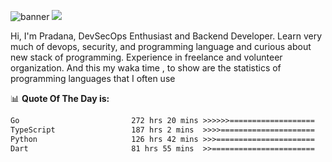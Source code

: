 ![banner](.github/banner-profile.jpeg)
<img src="https://user-images.githubusercontent.com/73097560/115834477-dbab4500-a447-11eb-908a-139a6edaec5c.gif"></p>

Hi, I'm Pradana, DevSecOps Enthusiast and Backend Developer. Learn very much of devops, security, and programming language and curious about new stack of programming. Experience in freelance and volunteer organization. And this my waka time , to show are the statistics of programming languages that I often use

📊 **Quote Of The Day is:**
<!--START_SECTION:waka-->

```txt
Go                         272 hrs 20 mins >>>>>>===================   24.31 %
TypeScript                 187 hrs 2 mins  >>>>=====================   16.70 %
Python                     126 hrs 42 mins >>>======================   11.31 %
Dart                       81 hrs 55 mins  >>=======================   07.31 %
```

<!--END_SECTION:waka-->
